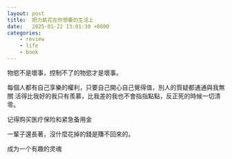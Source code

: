 ```yaml
---
layout: post
title:  把力氣花在你想要的生活上
date:   2025-01-22 13:01:30 +0800
categories: 
    - review
    - life
    - book
---
```


物慾不是壞事，控制不了的物慾才是壞事。

每個人都有自己享樂的權利，只要自己開心自己覺得值，別人的質疑都通通與我無關
活得比我好的我只有羨慕，比我差的我也不會指指點點，反正死的時候一切清零。

记得购买医疗保险和紧急备用金

一輩子還長著，沒什麼花掉的錢是賺不回來的。

成为一个有趣的灵魂